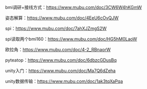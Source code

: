 bmi调研+接线方式：https://www.mubu.com/doc/3CW6W4hKGmW

姿态解算：https://www.mubu.com/doc/4EeU6cOvQJW

spi：https://www.mubu.com/doc/7ahXJZmgS2W

spi读取两个bmi160：https://www.mubu.com/doc/HG5hM0LaoW

欧拉角：https://www.mubu.com/doc/4-2_RBnaorW

pyteatop：https://www.mubu.com/doc/6dbzcGDusBq

unity入门：https://www.mubu.com/doc/Ma7Q6dZeha

unity数据传输：https://www.mubu.com/doc/1ak3tqXaPqa